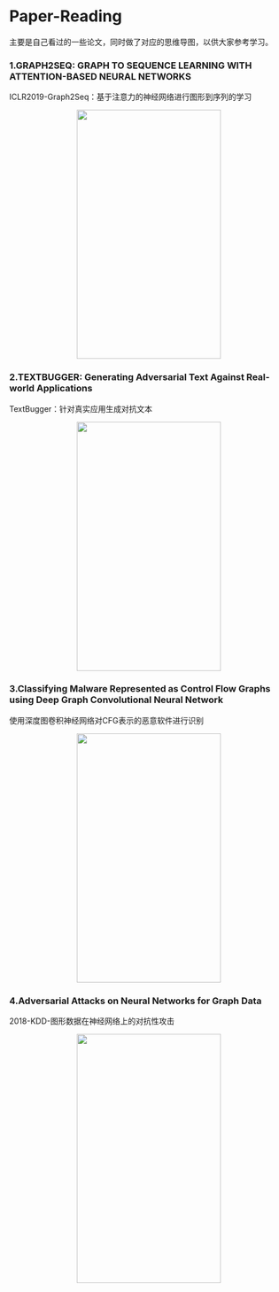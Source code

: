# Paper-Reading
主要是自己看过的一些论文，同时做了对应的思维导图，以供大家参考学习。

### 1.GRAPH2SEQ: GRAPH TO SEQUENCE LEARNING WITH ATTENTION-BASED NEURAL NETWORKS
ICLR2019-Graph2Seq：基于注意力的神经网络进行图形到序列的学习
<div align="center">
<img width="260" height="450" src="https://github.com/wenboi/Paper-Reading/master/image/2.png"/>
</div>

### 2.TEXTBUGGER: Generating Adversarial Text Against Real-world Applications
TextBugger：针对真实应用生成对抗文本
<div align="center">
<img width="260" height="450" src="https://github.com/wenboi/Paper-Reading/master/image/3.png"/>
</div>

### 3.Classifying Malware Represented as Control Flow Graphs using Deep Graph Convolutional Neural Network
使用深度图卷积神经网络对CFG表示的恶意软件进行识别
<div align="center">
<img width="260" height="450" src="https://github.com/wenboi/Paper-Reading/master/image/1.png"/>
</div>

### 4.Adversarial Attacks on Neural Networks for Graph Data
2018-KDD-图形数据在神经网络上的对抗性攻击
<div align="center">
<img width="260" height="450" src="https://github.com/wenboi/Paper-Reading/master/image/4.png"/>
</div>

